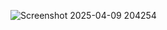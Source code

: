![Screenshot 2025-04-09 204254](https://github.com/user-attachments/assets/c40fc6cf-2de6-46c0-bf14-727c71ed82d0)
